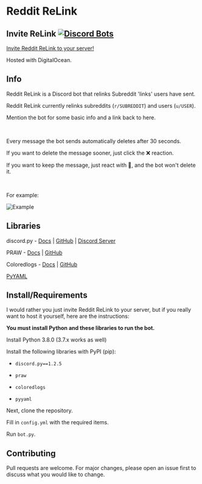 # Reddit ReLink

## Invite ReLink [![Discord Bots](https://top.gg/api/widget/status/618868626945998849.svg)](https://top.gg/bot/618868626945998849)

[Invite Reddit ReLink to your server!](https://discordapp.com/api/oauth2/authorize?client_id=618868626945998849&permissions=18432&scope=bot)

Hosted with DigitalOcean.

## Info

Reddit ReLink is a Discord bot that relinks Subreddit 'links' users have sent.

Reddit ReLink currently relinks subreddits (`r/SUBREDDIT`) and users (`u/USER`).

Mention the bot for some basic info and a link back to here.

‍

Every message the bot sends automatically deletes after 30 seconds.

If you want to delete the message sooner, just click the ❌ reaction.

If you want to keep the message, just react with 📌, and the bot won't delete it.

‍

For example:

![Example](https://i.imgur.com/y4C8k4A.png)

## Libraries

discord.py - [Docs](https://discordpy.readthedocs.io) | [GitHub](https://github.com/Rapptz/discord.py) | [Discord Server](https://discord.gg/r3sSKJJ)

PRAW - [Docs](https://praw.readthedocs.io/en/latest/) | [GitHub](https://github.com/praw-dev/praw)

Coloredlogs - [Docs](https://coloredlogs.readthedocs.io/en/latest/) | [GitHub](https://github.com/xolox/python-coloredlogs)

[PyYAML](https://pyyaml.org/)

## Install/Requirements

I would rather you just invite Reddit ReLink to your server,
but if you really want to host it yourself, here are the instructions:

**You must install Python and these libraries to run the bot.**

Install Python 3.8.0 (3.7.x works as well)

Install the following libraries with PyPI (pip):

- `discord.py==1.2.5`

- `praw`

- `coloredlogs`

- `pyyaml`

Next, clone the repository.

Fill in `config.yml` with the required items.

Run `bot.py`.

## Contributing

Pull requests are welcome. For major changes, please open an issue first to discuss what you would like to change.

